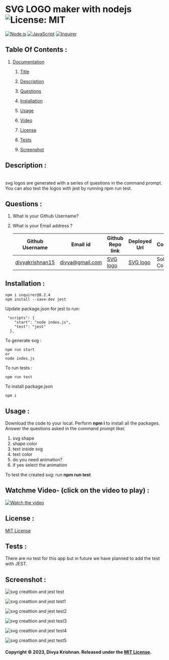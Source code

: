 # SVG LOGO maker with nodejs ![License: MIT](https://img.shields.io/badge/License-MIT-yellow.svg) 
 [![Node.js](https://img.shields.io/badge/Node.js-43853D?style=for-the-badge&logo=node.js&logoColor=white)](https://nodejs.org/) 
 [![JavaScript](https://img.shields.io/badge/JavaScript-F7DF1E?style=for-the-badge&logo=javascript&logoColor=black)](https://developer.mozilla.org/en-US/docs/Web/JavaScript) 
 [![Inquirer](https://img.shields.io/badge/Inquirer-0d0d0d?style=for-the-badge&logo=inquirer&logoColor=white)](https://www.npmjs.com/package/inquirer)
 ## Table Of Contents : 
 1.  [Documentation](#documentation) 

        1.  [Title](#Title) 

        2.  [Description](#Description) 

        3.  [Questions](#Questions) 

        4.  [Installation](#Installation) 

        5.  [Usage](#Usage) 

        6.  [Video](#Video) 

        7.  [License](#License) 

        8. [Tests](#Tests) 

        9. [Screenshot](#screenshot) 
 
 ## Description :  
 <a name="Description"></a>  
 svg logos are generated with a series of questions in the command prompt. You can also test the logos with jest by running npm run test.
 ## Questions :  
 <a name="Questions"></a> 
 1. What is your Github Username? 
 2. What is your Email address ? 
 
    | Github Username  | **Email id** | **Github Repo link** | **Deployed Url** | **Contributor** |
    | --- | --- | --- | --- | --- |
    | [divyakrishnan15](https://github.com/divyakrishnan15) | divya@gmail.com | [SVG logo](https://github.com/divyakrishnan15/weatherapp/) | [SVG logo](https://divyakrishnan15.github.io/weatherapp//) | Sole Contributor |
 ## Installation :  
 <a name="Installation"></a> 
```shell 
npm i inquirer@8.2.4
npm install --save-dev jest
```
Update package.json for jest to run:
```shell
 "scripts": {
    "start": "node index.js",
    "test": "jest"
  },
```
To generate svg :
```shell
npm run start 
or
node index.js
 ```

To run tests :
```shell
npm run test
 ```

To install package.json
```shell
npm i
```

 ## Usage :  
 <a name="Usage"></a> 
 Download the code to your local. 
 Perform **npm i** to install all the packages. 
 Answer the questions asked in the command prompt like(
   1. svg shape
   2. shape color
   3. text inside svg
   4. text color
   5. do you need animation?
   6. if yes select the animation
 
 To test the created svg:
   run **npm run test**
   
 ## Watchme Video- (click on the video to play) : 
 <a name="Video"></a> 
 [![Watch the video](https://img.youtube.com/vi/IDsxM5c4ays/maxresdefault.jpg)](https://youtu.be/IDsxM5c4ays)
 ## License :  
 <a name="License"></a> 
 [MIT License](https://choosealicense.com/licenses/mit/) 
 ## Tests :
 <a name="Tests"></a> 
 There are no test for this app but in future we have planned to add the test with JEST.
 ## Screenshot : 
 <a name="screenshot"></a> 
 
![svg creattion and jest test](https://github.com/divyakrishnan15/nodejs_svg_creation/assets/40469923/81de0558-9f04-4c96-8628-c8e9c6155716)

![svg creattion and jest test1](https://github.com/divyakrishnan15/nodejs_svg_creation/assets/40469923/394e7f6d-ad74-42a6-adc6-e2d1700d1dba)

![svg creattion and jest test2](https://github.com/divyakrishnan15/nodejs_svg_creation/assets/40469923/e6ff7c7e-2db8-42be-bc3a-36b2363adf89)

![svg creattion and jest test3](https://github.com/divyakrishnan15/nodejs_svg_creation/assets/40469923/b959aaf1-f09a-4277-8dfc-5bec7662774a)

![svg creattion and jest test4](https://github.com/divyakrishnan15/nodejs_svg_creation/assets/40469923/eb82530d-3b10-4668-8ec4-668073d7a602)


![svg creattion and jest test5](https://github.com/divyakrishnan15/nodejs_svg_creation/assets/40469923/5e4d5e3c-42c7-443d-9307-3fdb802d9541)




 #### Copyright © 2023, Divya Krishnan. Released under the [MIT License](https://choosealicense.com/licenses/mit/).
